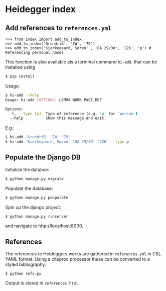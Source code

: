 # Heidegger index

## Add references to `references.yml`

```pycon
>>> from index import add_to_index
>>> add_to_index('Grundriß', 'ZW', '79')
>>> add_to_index('Kierkegaard, Søren' , 'GA 29/30', '226', 'p') # Referencing personal names
```

This function is also available als a terminal command `hi-add`, that can be installed using

```sh
$ pip install .
```

Usage:
```sh
$ hi-add --help
Usage: hi-add [OPTIONS] LEMMA WORK PAGE_REF

Options:
  -t, --type [p]  Type of reference (e.g. 'p' for 'person')
  --help          Show this message and exit.
```

E.g.:
```sh
$ hi-add 'Grundriß' 'ZW' '79'
$ hi-add 'Kierkegaard, Søren' 'GA 29/30' '226' --type p
```

## Populate the Django DB

Initialize the databse:

```sh
$ python manage.py migrate
```

Populate the database:

```sh
$ python manage.py poopulate
```

Spin up the django project:
```sh
$ python manage.py runserver
```
and navigate to http://localhost:8000.

## References

The references to Heideggers works are gathered in `references.yml` in CSL YAML format. Using a citeproc processor these can be converted to a styled bibliography:

```shell
$ python refs.py
```

Output is stored in `references.html`
